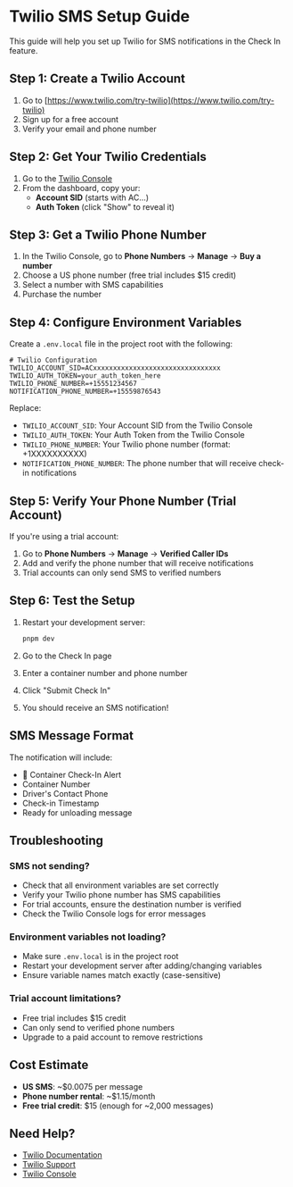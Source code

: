 # Twilio SMS Setup Guide

This guide will help you set up Twilio for SMS notifications in the Check In feature.

## Step 1: Create a Twilio Account

1. Go to [https://www.twilio.com/try-twilio](https://www.twilio.com/try-twilio)
2. Sign up for a free account
3. Verify your email and phone number

## Step 2: Get Your Twilio Credentials

1. Go to the [Twilio Console](https://console.twilio.com/)
2. From the dashboard, copy your:
   - **Account SID** (starts with AC...)
   - **Auth Token** (click "Show" to reveal it)

## Step 3: Get a Twilio Phone Number

1. In the Twilio Console, go to **Phone Numbers** → **Manage** → **Buy a number**
2. Choose a US phone number (free trial includes $15 credit)
3. Select a number with SMS capabilities
4. Purchase the number

## Step 4: Configure Environment Variables

Create a `.env.local` file in the project root with the following:

```env
# Twilio Configuration
TWILIO_ACCOUNT_SID=ACxxxxxxxxxxxxxxxxxxxxxxxxxxxxxxxx
TWILIO_AUTH_TOKEN=your_auth_token_here
TWILIO_PHONE_NUMBER=+15551234567
NOTIFICATION_PHONE_NUMBER=+15559876543
```

Replace:
- `TWILIO_ACCOUNT_SID`: Your Account SID from the Twilio Console
- `TWILIO_AUTH_TOKEN`: Your Auth Token from the Twilio Console
- `TWILIO_PHONE_NUMBER`: Your Twilio phone number (format: +1XXXXXXXXXX)
- `NOTIFICATION_PHONE_NUMBER`: The phone number that will receive check-in notifications

## Step 5: Verify Your Phone Number (Trial Account)

If you're using a trial account:
1. Go to **Phone Numbers** → **Manage** → **Verified Caller IDs**
2. Add and verify the phone number that will receive notifications
3. Trial accounts can only send SMS to verified numbers

## Step 6: Test the Setup

1. Restart your development server:
   ```bash
   pnpm dev
   ```

2. Go to the Check In page
3. Enter a container number and phone number
4. Click "Submit Check In"
5. You should receive an SMS notification!

## SMS Message Format

The notification will include:
- 🚛 Container Check-In Alert
- Container Number
- Driver's Contact Phone
- Check-in Timestamp
- Ready for unloading message

## Troubleshooting

### SMS not sending?
- Check that all environment variables are set correctly
- Verify your Twilio phone number has SMS capabilities
- For trial accounts, ensure the destination number is verified
- Check the Twilio Console logs for error messages

### Environment variables not loading?
- Make sure `.env.local` is in the project root
- Restart your development server after adding/changing variables
- Ensure variable names match exactly (case-sensitive)

### Trial account limitations?
- Free trial includes $15 credit
- Can only send to verified phone numbers
- Upgrade to a paid account to remove restrictions

## Cost Estimate

- **US SMS**: ~$0.0075 per message
- **Phone number rental**: ~$1.15/month
- **Free trial credit**: $15 (enough for ~2,000 messages)

## Need Help?

- [Twilio Documentation](https://www.twilio.com/docs/sms)
- [Twilio Support](https://support.twilio.com/)
- [Twilio Console](https://console.twilio.com/)



